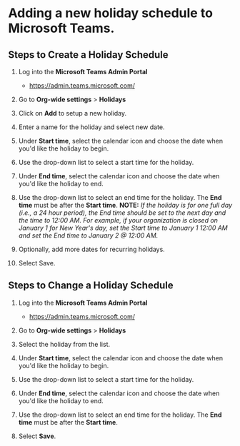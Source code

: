 # Adding a new holiday schedule to Microsoft Teams.



## Steps to Create a Holiday Schedule
1. Log into the **Microsoft Teams Admin Portal**
   - https://admin.teams.microsoft.com/

1. Go to **Org-wide settings** > **Holidays**

1. Click on **Add** to setup a new holiday.

1. Enter a name for the holiday and select new date. 

1. Under **Start time**, select the calendar icon and choose the date when you'd like the holiday to begin.

1. Use the drop-down list to select a start time for the holiday.

1.	Under **End time**, select the calendar icon and choose the date when you'd like the holiday to end.

1. Use the drop-down list to select an end time for the holiday. The **End time** must be after the **Start time**.
   **NOTE:**
   *If the holiday is for one full day (i.e., a 24 hour period), the End time should be set to the next day and the time to 12:00 AM. For example, if your organization is closed on January 1 for New Year's day, set the Start time to January 1 12:00 AM and set the End time to January 2 @ 12:00 AM.*

1. Optionally, add more dates for recurring holidays.

1. Select Save.



## Steps to Change a Holiday Schedule

1. Log into the **Microsoft Teams Admin Portal**
   - https://admin.teams.microsoft.com/

1. Go to **Org-wide settings** > **Holidays**

1. Select the holiday from the list.

1. Under **Start time**, select the calendar icon and choose the date when you'd like the holiday to begin.

1. Use the drop-down list to select a start time for the holiday.

1. Under **End time**, select the calendar icon and choose the date when you'd like the holiday to end.

1. Use the drop-down list to select an end time for the holiday. The **End time** must be after the **Start time**.

1. Select **Save**.
